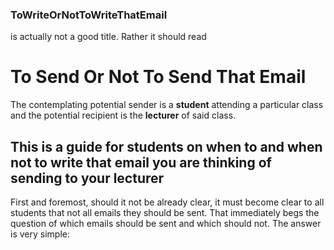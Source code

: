 ### ToWriteOrNotToWriteThatEmail
is actually not a good title. Rather it should read

# To Send Or Not To Send That Email

The contemplating potential sender is a **student** attending a particular class and the potential recipient is the **lecturer** of said class.

## This is a guide for students on when to and when not to write that email you are thinking of sending to your lecturer

First and foremost, should it not be already clear, it must become clear to all students that not all emails they should be sent. That immediately begs the question of which emails should be sent and which should not. The answer is very simple:


